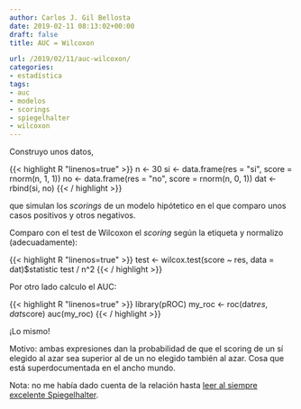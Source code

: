 ```yaml
---
author: Carlos J. Gil Bellosta
date: 2019-02-11 08:13:02+00:00
draft: false
title: AUC = Wilcoxon

url: /2019/02/11/auc-wilcoxon/
categories:
- estadística
tags:
- auc
- modelos
- scorings
- spiegelhalter
- wilcoxon
---
```


Construyo unos datos,

{{< highlight R "linenos=true" >}}
n <- 30
si <- data.frame(res = "si",
    score = rnorm(n, 1, 1))
no <- data.frame(res = "no",
    score = rnorm(n, 0, 1))
dat <- rbind(si, no)
{{< / highlight >}}

que simulan los _scorings_ de un modelo hipótetico en el que comparo unos casos positivos y otros negativos.

Comparo con el test de Wilcoxon el _scoring_ según la etiqueta y normalizo (adecuadamente):

{{< highlight R "linenos=true" >}}
test <- wilcox.test(score ~ res, data = dat)$statistic
test / n^2
{{< / highlight >}}

Por otro lado calculo el AUC:

{{< highlight R "linenos=true" >}}
library(pROC)
my_roc <- roc(dat$res, dat$score)
auc(my_roc)
{{< / highlight >}}

¡Lo mismo!

Motivo: ambas expresiones dan la probabilidad de que el scoring de un sí elegido al azar sea superior al de un no elegido también al azar. Cosa que está superdocumentada en el ancho mundo.

Nota: no me había dado cuenta de la relación hasta [leer al siempre excelente Spiegelhalter](https://www.ncbi.nlm.nih.gov/pubmed/3786996).